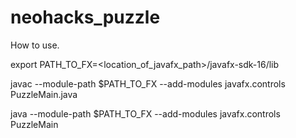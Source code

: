 # neohacks_puzzle

How to use.

export PATH_TO_FX=<location_of_javafx_path>/javafx-sdk-16/lib

javac --module-path $PATH_TO_FX --add-modules javafx.controls PuzzleMain.java

java --module-path $PATH_TO_FX --add-modules javafx.controls PuzzleMain
